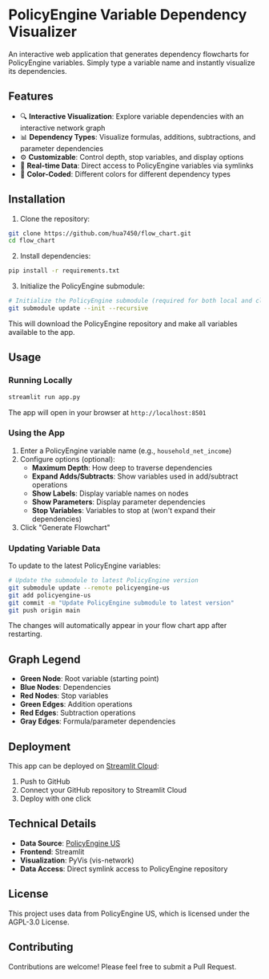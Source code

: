 # PolicyEngine Variable Dependency Visualizer

An interactive web application that generates dependency flowcharts for PolicyEngine variables. Simply type a variable name and instantly visualize its dependencies.

## Features

- 🔍 **Interactive Visualization**: Explore variable dependencies with an interactive network graph
- 📊 **Dependency Types**: Visualize formulas, additions, subtractions, and parameter dependencies
- ⚙️ **Customizable**: Control depth, stop variables, and display options
- 🚀 **Real-time Data**: Direct access to PolicyEngine variables via symlinks
- 🎨 **Color-Coded**: Different colors for different dependency types

## Installation

1. Clone the repository:
```bash
git clone https://github.com/hua7450/flow_chart.git
cd flow_chart
```

2. Install dependencies:
```bash
pip install -r requirements.txt
```

3. Initialize the PolicyEngine submodule:
```bash
# Initialize the PolicyEngine submodule (required for both local and cloud)
git submodule update --init --recursive
```

This will download the PolicyEngine repository and make all variables available to the app.

## Usage

### Running Locally

```bash
streamlit run app.py
```

The app will open in your browser at `http://localhost:8501`

### Using the App

1. Enter a PolicyEngine variable name (e.g., `household_net_income`)
2. Configure options (optional):
   - **Maximum Depth**: How deep to traverse dependencies
   - **Expand Adds/Subtracts**: Show variables used in add/subtract operations
   - **Show Labels**: Display variable names on nodes
   - **Show Parameters**: Display parameter dependencies
   - **Stop Variables**: Variables to stop at (won't expand their dependencies)
3. Click "Generate Flowchart"

### Updating Variable Data

To update to the latest PolicyEngine variables:

```bash
# Update the submodule to latest PolicyEngine version
git submodule update --remote policyengine-us
git add policyengine-us
git commit -m "Update PolicyEngine submodule to latest version"
git push origin main
```

The changes will automatically appear in your flow chart app after restarting.

## Graph Legend

- **Green Node**: Root variable (starting point)
- **Blue Nodes**: Dependencies
- **Red Nodes**: Stop variables
- **Green Edges**: Addition operations
- **Red Edges**: Subtraction operations
- **Gray Edges**: Formula/parameter dependencies

## Deployment

This app can be deployed on [Streamlit Cloud](https://streamlit.io/cloud):

1. Push to GitHub
2. Connect your GitHub repository to Streamlit Cloud
3. Deploy with one click

## Technical Details

- **Data Source**: [PolicyEngine US](https://github.com/policyengine/policyengine-us)
- **Frontend**: Streamlit
- **Visualization**: PyVis (vis-network)
- **Data Access**: Direct symlink access to PolicyEngine repository

## License

This project uses data from PolicyEngine US, which is licensed under the AGPL-3.0 License.

## Contributing

Contributions are welcome! Please feel free to submit a Pull Request.